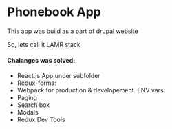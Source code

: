 # Phonebook App

This app was build as a part of drupal website

So, lets call it LAMR stack

#### Chalanges was solved:
 * React.js App under subfolder
 * Redux-forms: 
 * Webpack for production & developement. ENV vars.
 * Paging
 * Search box
 * Modals
 * Redux Dev Tools
 
 